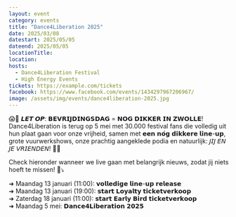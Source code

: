 ```yaml
---
layout: event
category: events
title: "Dance4Liberation 2025"
date: 2025/03/08
datestart: 2025/05/05
dateend: 2025/05/05
locationTitle:
location:
hosts:
  - Dance4Liberation Festival
  - High Energy Events
tickets: https://example.com/tickets
facebook: https://www.facebook.com/events/1434297967206967/
image: /assets/img/events/dance4liberation-2025.jpg
---
```


😱💙 𝙇𝙀𝙏 𝙊𝙋: 𝗕𝗘𝗩𝗥𝗜𝗝𝗗𝗜𝗡𝗚𝗦𝗗𝗔𝗚 = 𝗡𝗢𝗚 𝗗𝗜𝗞𝗞𝗘𝗥 𝗜𝗡 𝗭𝗪𝗢𝗟𝗟𝗘! Dance4Liberation is terug op 5 mei met 30.000 festival fans die volledig uit hun plaat gaan voor onze vrijheid, samen met 𝗲𝗲𝗻 𝗻𝗼́𝗴 𝗱𝗶𝗸𝗸𝗲𝗿𝗲 𝗹𝗶𝗻𝗲-𝘂𝗽, grote vuurwerkshows, onze prachtig aangeklede podia en natuurlijk: 𝘑𝘐𝘑 𝘌𝘕 𝘑𝘌 𝘝𝘙𝘐𝘌𝘕𝘋𝘌𝘕! 🚀🫶

Check hieronder wanneer we live gaan met belangrijk nieuws, zodat jij niets hoeft te missen! 📅⤵️

➜ Maandag 13 januari (11:00): 𝘃𝗼𝗹𝗹𝗲𝗱𝗶𝗴𝗲 𝗹𝗶𝗻𝗲-𝘂𝗽 𝗿𝗲𝗹𝗲𝗮𝘀𝗲  
➜ Maandag 13 januari (19:00): 𝘀𝘁𝗮𝗿𝘁 𝗟𝗼𝘆𝗮𝗹𝘁𝘆 𝘁𝗶𝗰𝗸𝗲𝘁𝘃𝗲𝗿𝗸𝗼𝗼𝗽  
➜ Zaterdag 18 januari (11:00): 𝘀𝘁𝗮𝗿𝘁 𝗘𝗮𝗿𝗹𝘆 𝗕𝗶𝗿𝗱 𝘁𝗶𝗰𝗸𝗲𝘁𝘃𝗲𝗿𝗸𝗼𝗼𝗽  
➜ Maandag 5 mei: 𝗗𝗮𝗻𝗰𝗲𝟰𝗟𝗶𝗯𝗲𝗿𝗮𝘁𝗶𝗼𝗻 𝟮𝟬𝟮𝟱
